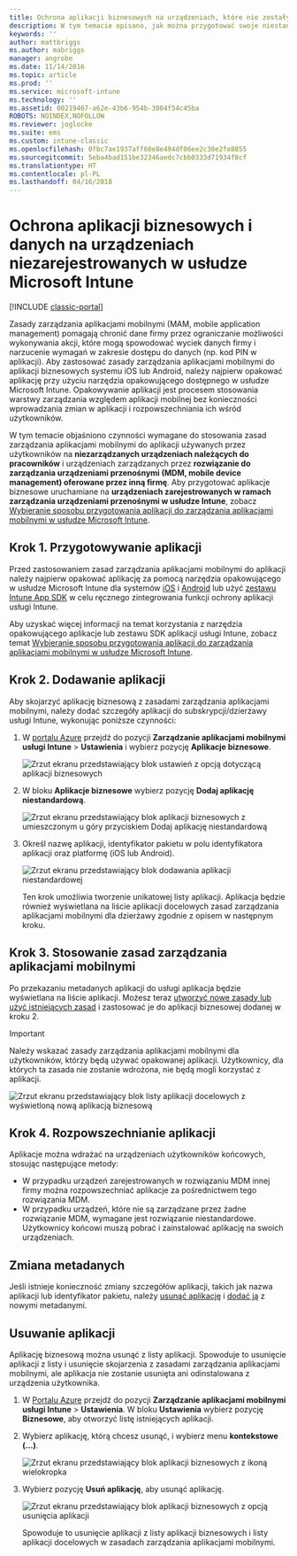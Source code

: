 ```yaml
---
title: Ochrona aplikacji biznesowych na urządzeniach, które nie zostały zarejestrowane
description: W tym temacie opisano, jak można przygotować swoje niestandardowe aplikacje biznesowe, aby mogły stosować zasady zarządzania aplikacjami mobilnymi, co może pomóc w uniknięciu utraty danych.
keywords: ''
author: mattbriggs
ms.author: mabriggs
manager: angrobe
ms.date: 11/14/2016
ms.topic: article
ms.prod: ''
ms.service: microsoft-intune
ms.technology: ''
ms.assetid: 00219467-a62e-43b6-954b-3084f54c45ba
ROBOTS: NOINDEX,NOFOLLOW
ms.reviewer: joglocke
ms.suite: ems
ms.custom: intune-classic
ms.openlocfilehash: 0fbc7ae1937aff60e8e494df06ee2c30e2fe8855
ms.sourcegitcommit: 5eba4bad151be32346aedc7cbb0333d71934f8cf
ms.translationtype: HT
ms.contentlocale: pl-PL
ms.lasthandoff: 04/16/2018
---
```

# <a name="protect-line-of-business-apps-and-data-on-devices-that-are-not-enrolled-in-microsoft-intune"></a>Ochrona aplikacji biznesowych i danych na urządzeniach niezarejestrowanych w usłudze Microsoft Intune

[!INCLUDE [classic-portal](../includes/classic-portal.md)]

Zasady zarządzania aplikacjami mobilnymi (MAM, mobile application management) pomagają chronić dane firmy przez ograniczanie możliwości wykonywania akcji, które mogą spowodować wyciek danych firmy i narzucenie wymagań w zakresie dostępu do danych (np. kod PIN w aplikacji). Aby zastosować zasady zarządzania aplikacjami mobilnymi do aplikacji biznesowych systemu iOS lub Android, należy najpierw opakować aplikację przy użyciu narzędzia opakowującego dostępnego w usłudze Microsoft Intune. Opakowywanie aplikacji jest procesem stosowania warstwy zarządzania względem aplikacji mobilnej bez konieczności wprowadzania zmian w aplikacji i rozpowszechniania ich wśród użytkowników.  

W tym temacie objaśniono czynności wymagane do stosowania zasad zarządzania aplikacjami mobilnymi do aplikacji używanych przez użytkowników na **niezarządzanych urządzeniach należących do pracowników** i urządzeniach zarządzanych przez **rozwiązanie do zarządzania urządzeniami przenośnymi (MDM, mobile device management) oferowane przez inną firmę**.  Aby przygotować aplikacje biznesowe uruchamiane na **urządzeniach zarejestrowanych w ramach zarządzania urządzeniami przenośnymi w usłudze Intune**, zobacz [Wybieranie sposobu przygotowania aplikacji do zarządzania aplikacjami mobilnymi w usłudze Microsoft Intune](/intune/apps-prepare-mobile-application-management).


##  <a name="step-1-prepare-the-app"></a>Krok 1. Przygotowywanie aplikacji

Przed zastosowaniem zasad zarządzania aplikacjami mobilnymi do aplikacji należy najpierw opakować aplikację za pomocą narzędzia opakowującego w usłudze Microsoft Intune dla systemów [iOS](/intune/app-wrapper-prepare-ios) i [Android](/intune/app-wrapper-prepare-android) lub użyć [zestawu Intune App SDK](/intune/app-sdk) w celu ręcznego zintegrowania funkcji ochrony aplikacji usługi Intune.

Aby uzyskać więcej informacji na temat korzystania z narzędzia opakowującego aplikacje lub zestawu SDK aplikacji usługi Intune, zobacz temat [Wybieranie sposobu przygotowania aplikacji do zarządzania aplikacjami mobilnymi w usłudze Microsoft Intune](/intune/apps-prepare-mobile-application-management).

## <a name="step-2-add-the-app"></a>Krok 2. Dodawanie aplikacji

Aby skojarzyć aplikację biznesową z zasadami zarządzania aplikacjami mobilnymi, należy dodać szczegóły aplikacji do subskrypcji/dzierżawy usługi Intune, wykonując poniższe czynności:

1. W [portalu Azure](https://portal.azure.com/) przejdź do pozycji **Zarządzanie aplikacjami mobilnymi usługi Intune**  > **Ustawienia** i wybierz pozycję **Aplikacje biznesowe**.

   ![Zrzut ekranu przedstawiający blok ustawień z opcją dotyczącą aplikacji biznesowych](../media/mam-azure-portal-lob-on-settings.png)

2. W bloku **Aplikacje biznesowe** wybierz pozycję **Dodaj aplikację niestandardową**.

   ![Zrzut ekranu przedstawiający blok aplikacji biznesowych z umieszczonym u góry przyciskiem Dodaj aplikację niestandardową](../media/mam-azure-portal-add-lob-app-action.png)
3. Określ nazwę aplikacji, identyfikator pakietu w polu identyfikatora aplikacji oraz platformę (iOS lub Android).

   ![Zrzut ekranu przedstawiający blok dodawania aplikacji niestandardowej](../media/mam-azure-portal-add-app-details.png)

   Ten krok umożliwia tworzenie unikatowej listy aplikacji. Aplikacja będzie również wyświetlana na liście aplikacji docelowych zasad zarządzania aplikacjami mobilnymi dla dzierżawy zgodnie z opisem w następnym kroku.

## <a name="step-3-apply-mam-policies"></a>Krok 3. Stosowanie zasad zarządzania aplikacjami mobilnymi
Po przekazaniu metadanych aplikacji do usługi aplikacja będzie wyświetlana na liście aplikacji. Możesz teraz [utworzyć nowe zasady lub użyć istniejących zasad](create-and-deploy-mobile-app-management-policies-with-microsoft-intune.md) i zastosować je do aplikacji biznesowej dodanej w kroku 2.

>[!IMPORTANT]
>Należy wskazać zasady zarządzania aplikacjami mobilnymi dla użytkowników, którzy będą używać opakowanej aplikacji.  Użytkownicy, dla których ta zasada nie zostanie wdrożona, nie będą mogli korzystać z aplikacji.


  ![Zrzut ekranu przedstawiający blok listy aplikacji docelowych z wyświetloną nową aplikacją biznesową](../media/mam-azure-portal-lob-on-targeted-app-list.png)
## <a name="step-4-distribute-the-app"></a>Krok 4. Rozpowszechnianie aplikacji
Aplikacje można wdrażać na urządzeniach użytkowników końcowych, stosując następujące metody:
* W przypadku urządzeń zarejestrowanych w rozwiązaniu MDM innej firmy można rozpowszechniać aplikacje za pośrednictwem tego rozwiązania MDM.
* W przypadku urządzeń, które nie są zarządzane przez żadne rozwiązanie MDM, wymagane jest rozwiązanie niestandardowe. Użytkownicy końcowi muszą pobrać i zainstalować aplikację na swoich urządzeniach.

## <a name="change-the-metadata"></a>Zmiana metadanych
Jeśli istnieje konieczność zmiany szczegółów aplikacji, takich jak nazwa aplikacji lub identyfikator pakietu, należy [usunąć aplikację](#remove-apps) i [dodać ją](#step-2-add-the-app) z nowymi metadanymi.

##  <a name="remove-apps"></a>Usuwanie aplikacji
Aplikację biznesową można usunąć z listy aplikacji. Spowoduje to usunięcie aplikacji z listy i usunięcie skojarzenia z zasadami zarządzania aplikacjami mobilnymi, ale aplikacja nie zostanie usunięta ani odinstalowana z urządzenia użytkownika.  

1. W [Portalu Azure](https://portal.azure.com/) przejdź do pozycji **Zarządzanie aplikacjami mobilnymi usługi Intune** > **Ustawienia**. W bloku **Ustawienia** wybierz pozycję **Biznesowe**, aby otworzyć listę istniejących aplikacji.  
2. Wybierz aplikację, którą chcesz usunąć, i wybierz menu **kontekstowe (…)**.

   ![Zrzut ekranu przedstawiający blok aplikacji biznesowych z ikoną wielokropka](../media/mam-azure-portal-lob-context-menu.png)
3. Wybierz pozycję **Usuń aplikację**, aby usunąć aplikację.

   ![Zrzut ekranu przedstawiający blok aplikacji biznesowych z opcją usunięcia aplikacji](../media/mam-azure-portal-delete-app.png)

   Spowoduje to usunięcie aplikacji z listy aplikacji biznesowych i listy aplikacji docelowych w zasadach zarządzania aplikacjami mobilnymi.
